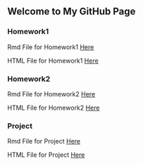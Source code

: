 ## Welcome to My GitHub Page

### Homework1
Rmd File for Homework1 [Here](Homework1/Homework1.Rmd)

HTML File for Homework1 [Here](https://bu-ie-360.github.io/spring22-UgurKumcu/Homework1/Homework1.html)
### Homework2
Rmd File for Homework2 [Here](Homework2/Homework2.Rmd)

HTML File for Homework2 [Here](https://bu-ie-360.github.io/spring22-UgurKumcu/Homework2/Homework2.html)
### Project
Rmd File for Project [Here](Project/Project.Rmd)

HTML File for Project [Here](https://bu-ie-360.github.io/spring22-UgurKumcu/Project/Project.html)
